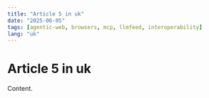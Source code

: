```yaml
---
title: "Article 5 in uk"
date: "2025-06-05"
tags: [agentic-web, browsers, mcp, llmfeed, interoperability]
lang: "uk"
---
```


# Article 5 in uk

Content.
